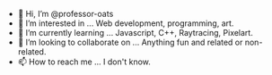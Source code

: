 - 👋 Hi, I’m @professor-oats
- 👀 I’m interested in ... Web development, programming, art.
- 🌱 I’m currently learning ... Javascript, C++, Raytracing, Pixelart.
- 💞️ I’m looking to collaborate on ... Anything fun and related or non-related.
- 📫 How to reach me ... I don't know.

<!---
professor-oats/professor-oats is a ✨ special ✨ repository because its `README.md` (this file) appears on your GitHub profile.
You can click the Preview link to take a look at your changes.
--->
